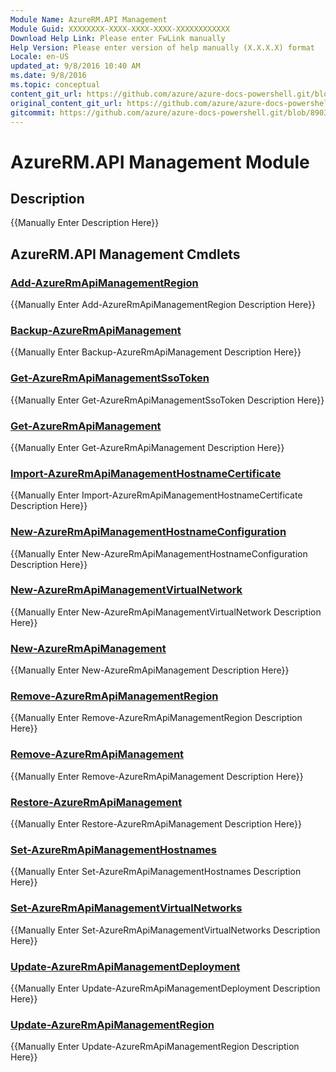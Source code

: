```yaml
---
Module Name: AzureRM.API Management
Module Guid: XXXXXXXX-XXXX-XXXX-XXXX-XXXXXXXXXXXX
Download Help Link: Please enter FwLink manually
Help Version: Please enter version of help manually (X.X.X.X) format
Locale: en-US
updated_at: 9/8/2016 10:40 AM
ms.date: 9/8/2016
ms.topic: conceptual
content_git_url: https://github.com/azure/azure-docs-powershell.git/blob/master/azureps-cmdlets-docs/Resource%20Manager/API%20Management%20Cmdlets/v0.9.8/AzureRM.API%20Management.md
original_content_git_url: https://github.com/azure/azure-docs-powershell.git/blob/master/azureps-cmdlets-docs/Resource%20Manager/API%20Management%20Cmdlets/v0.9.8/AzureRM.API%20Management.md
gitcommit: https://github.com/azure/azure-docs-powershell.git/blob/8903b0f1daa01932ac5fa167f377736de2df6709/azureps-cmdlets-docs/Resource%20Manager/API%20Management%20Cmdlets/v0.9.8/AzureRM.API%20Management.md
---
```


# AzureRM.API Management Module
## Description
{{Manually Enter Description Here}}

## AzureRM.API Management Cmdlets
### [Add-AzureRmApiManagementRegion](Add-AzureRmApiManagementRegion.md)
{{Manually Enter Add-AzureRmApiManagementRegion Description Here}}

### [Backup-AzureRmApiManagement](Backup-AzureRmApiManagement.md)
{{Manually Enter Backup-AzureRmApiManagement Description Here}}

### [Get-AzureRmApiManagementSsoToken](Get-AzureRmApiManagementSsoToken.md)
{{Manually Enter Get-AzureRmApiManagementSsoToken Description Here}}

### [Get-AzureRmApiManagement](Get-AzureRmApiManagement.md)
{{Manually Enter Get-AzureRmApiManagement Description Here}}

### [Import-AzureRmApiManagementHostnameCertificate](Import-AzureRmApiManagementHostnameCertificate.md)
{{Manually Enter Import-AzureRmApiManagementHostnameCertificate Description Here}}

### [New-AzureRmApiManagementHostnameConfiguration](New-AzureRmApiManagementHostnameConfiguration.md)
{{Manually Enter New-AzureRmApiManagementHostnameConfiguration Description Here}}

### [New-AzureRmApiManagementVirtualNetwork](New-AzureRmApiManagementVirtualNetwork.md)
{{Manually Enter New-AzureRmApiManagementVirtualNetwork Description Here}}

### [New-AzureRmApiManagement](New-AzureRmApiManagement.md)
{{Manually Enter New-AzureRmApiManagement Description Here}}

### [Remove-AzureRmApiManagementRegion](Remove-AzureRmApiManagementRegion.md)
{{Manually Enter Remove-AzureRmApiManagementRegion Description Here}}

### [Remove-AzureRmApiManagement](Remove-AzureRmApiManagement.md)
{{Manually Enter Remove-AzureRmApiManagement Description Here}}

### [Restore-AzureRmApiManagement](Restore-AzureRmApiManagement.md)
{{Manually Enter Restore-AzureRmApiManagement Description Here}}

### [Set-AzureRmApiManagementHostnames](Set-AzureRmApiManagementHostnames.md)
{{Manually Enter Set-AzureRmApiManagementHostnames Description Here}}

### [Set-AzureRmApiManagementVirtualNetworks](Set-AzureRmApiManagementVirtualNetworks.md)
{{Manually Enter Set-AzureRmApiManagementVirtualNetworks Description Here}}

### [Update-AzureRmApiManagementDeployment](Update-AzureRmApiManagementDeployment.md)
{{Manually Enter Update-AzureRmApiManagementDeployment Description Here}}

### [Update-AzureRmApiManagementRegion](Update-AzureRmApiManagementRegion.md)
{{Manually Enter Update-AzureRmApiManagementRegion Description Here}}

